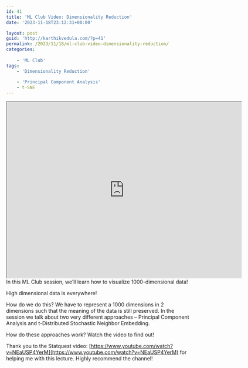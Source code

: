 ```yaml
---
id: 41
title: 'ML Club Video: Dimensionality Reduction'
date: '2023-11-18T23:12:31+00:00'

layout: post
guid: 'http://karthikvedula.com/?p=41'
permalink: /2023/11/18/ml-club-video-dimensionality-reduction/
categories:
    
    - 'ML Club'
tags:
    - 'Dimensionality Reduction'
    
    - 'Principal Component Analysis'
    - t-SNE
---
```


<iframe allow="autoplay" height="480" loading="lazy" src="https://drive.google.com/file/d/1pFSbEyLe64mXvXm3CLhUp2utG7P106Nl/preview" width="640"></iframe>In this ML Club session, we’ll learn how to visualize 1000-dimensional data!

High dimensional data is everywhere!

How do we do this? We have to represent a 1000 dimensions in 2 dimensions such that the meaning of the data is still preserved. In the session we talk about two very different approaches – Principal Component Analysis and t-Distributed Stochastic Neighbor Embedding.

How do these approaches work? Watch the video to find out!

Thank you to the Statquest video: [https://www.youtube.com/watch?v=NEaUSP4YerM](https://www.youtube.com/watch?v=NEaUSP4YerM) for helping me with this lecture.  Highly recommend the channel!
